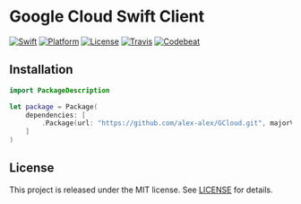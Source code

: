 # Google Cloud Swift Client

[![Swift][swift-badge]][swift-url]
[![Platform][platform-badge]][platform-url]
[![License][mit-badge]][mit-url]
[![Travis][travis-badge]][travis-url]
[![Codebeat][codebeat-badge]][codebeat-url]

## Installation

```swift
import PackageDescription

let package = Package(
    dependencies: [
        .Package(url: "https://github.com/alex-alex/GCloud.git", majorVersion: 0, minor: 13),
    ]
)
```

## License

This project is released under the MIT license. See [LICENSE](LICENSE) for details.

[swift-badge]: https://img.shields.io/badge/Swift-3.0-orange.svg?style=flat
[swift-url]: https://swift.org
[platform-badge]: https://img.shields.io/badge/Platforms-OS%20X%20--%20Linux-lightgray.svg?style=flat
[platform-url]: https://swift.org
[mit-badge]: https://img.shields.io/badge/License-MIT-blue.svg?style=flat
[mit-url]: https://tldrlegal.com/license/mit-license
[travis-badge]: https://travis-ci.org/alex-alex/GCloud.svg?branch=master
[travis-url]: https://travis-ci.org/alex-alex/GCloud
[codebeat-badge]: https://codebeat.co/badges/044d17d1-c95b-4d93-bf6a-a70bb35dcbdd
[codebeat-url]: https://codebeat.co/projects/github-com-alex-alex-gcloud

